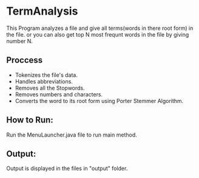 # TermAnalysis
 This Program analyzes a file and give all terms(words in there root form) in the file.
 or you can also get top N most frequnt words in the file by giving number N.
 
 ## Proccess
 * Tokenizes the file's data.
 * Handles abbreviations.
 * Removes all the Stopwords.
 * Removes numbers and characters.
 * Converts the word to its root form using Porter Stemmer Algorithm.

## How to Run:
Run the MenuLauncher.java file to run main method.

## Output:
Output is displayed in the files in "output" folder.
